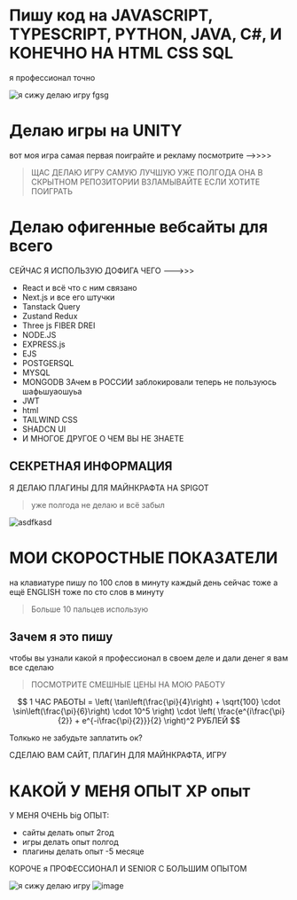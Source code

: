 # Пишу код на JAVASCRIPT, TYPESCRIPT, PYTHON, JAVA, C#, И КОНЕЧНО НА HTML CSS SQL 

я профессионал точно

![я сижу делаю игру fgsg](https://steamuserimages-a.akamaihd.net/ugc/1294171102395095234/FEBA3B8F42666AF4C394026AD885F013115B9B62/)

# Делаю игры на UNITY
вот моя игра самая первая поиграйте и рекламу посмотрите -->>>> 

> ЩАС ДЕЛАЮ ИГРУ САМУЮ ЛУЧШУЮ УЖЕ ПОЛГОДА ОНА В СКРЫТНОМ РЕПОЗИТОРИИ ВЗЛАМЫВАЙТЕ ЕСЛИ ХОТИТЕ ПОИГРАТЬ 
# Делаю офигенные вебсайты для всего

СЕЙЧАС Я ИСПОЛЬЗУЮ ДОФИГА ЧЕГО --->>> 
- React и всё что с ним связано
- Next.js и все его штучки
- Tanstack Query
- Zustand Redux
- Three js FIBER DREI
- NODE.JS
- EXPRESS.js
- EJS
- POSTGERSQL
- MYSQL
- MONGODB ЗАчем в РОССИИ заблокировали теперь не пользуюсь шафьшуаошуьа
- JWT
- html
- TAILWIND CSS
- SHADCN UI
- И МНОГОЕ ДРУГОЕ О ЧЕМ ВЫ НЕ ЗНАЕТЕ

## СЕКРЕТНАЯ ИНФОРМАЦИЯ
Я ДЕЛАЮ ПЛАГИНЫ ДЛЯ МАЙНКРАФТА НА SPIGOT 

> уже полгода не делаю и всё забыл

![asdfkasd](https://sun9-16.userapi.com/impg/r6obvXlOEgnDZgNDw2wX42qGJMl9f05CPlaLDQ/c1XhZPcrDdE.jpg?size=1080x601&quality=95&sign=4f882651cef1e71bc3cdbc77e5cb2d9c&c_uniq_tag=hsxZo7stPp8OvJYS2mzxyOMEn3QV_eKXK_S07eTmZvw&type=album)

# МОИ СКОРОСТНЫЕ ПОКАЗАТЕЛИ
на клавиатуре пишу по 100 слов в минуту каждый день сейчас тоже а ещё ENGLISH тоже по сто слов в минуту
> Больше 10 пальцев использую


## Зачем я это пишу
чтобы вы узнали какой я профессионал в своем деле и дали денег я вам все сделаю
> ПОСМОТРИТЕ СМЕШНЫЕ ЦЕНЫ НА МОЮ РАБОТУ

$$
1 ЧАС РАБОТЫ = \left( \tan\left(\frac{\pi}{4}\right) + \sqrt{100} \cdot \sin\left(\frac{\pi}{6}\right) \cdot 10^5 \right) \cdot \left( \frac{e^{i\frac{\pi}{2}} + e^{-i\frac{\pi}{2}}}{2} \right)^2 РУБЛЕЙ
$$

Толкько не забудьте заплатить ок? 

СДЕЛАЮ ВАМ САЙТ, ПЛАГИН ДЛЯ МАЙНКРАФТА, ИГРУ 

# КАКОЙ У МЕНЯ ОПЫТ XP опыт

У МЕНЯ ОЧЕНЬ big ОПЫТ:
- сайты делать опыт 2год
- игры делать опыт полгод
- плагины делать опыт -5 месяце

КОРОЧЕ я ПРОФЕССИОНАЛ И SENIOR С БОЛЬШИМ ОПЫТОМ

![я сижу делаю игру](https://i.ytimg.com/vi/-o2BkVCIQtk/hqdefault.jpg)
![image](https://github.com/user-attachments/assets/d5762a3f-e66c-4b16-9869-ad478f67ed79)



